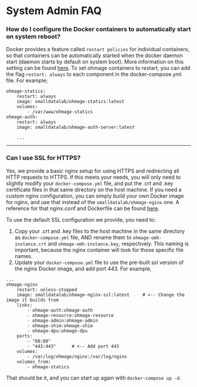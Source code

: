 # System Admin FAQ
### How do I configure the Docker containers to automatically start on system reboot?
Docker provides a feature called `restart policies` for individual containers, so that containers can be automatically started when the docker daemon start (daemon starts by default on system boot). More information on this setting can be found [here](https://docs.docker.com/engine/reference/run/#restart-policies-restart).  To set ohmage containers to restart, you can add the flag `restart: always` to each component in the docker-compose.yml file.  For example;

```
ohmage-statics:
    restart: always
    image: smalldatalab/ohmage-statics:latest
    volumes: 
        - /var/www/ohmage-statics
ohmage-auth:
    restart: always
    image: smalldatalab/ohmage-auth-server:latest

    ...
```

---

### Can I use SSL for HTTPS?
Yes, we provide a basic nginx setup for using HTTPS and redirecting all HTTP requests to HTTPS. If this meets your needs, you will only need to slightly modify your `docker-compose.yml` file, and put the .crt and .key certificate files in that same directory on the host machine. If you need a custom nginx configuration, you can simply build your own Docker image for nginx, and use that instead of the `smalldatalab/ohmage-nginx` one. A reference for that nginx.conf and Dockerfile can be found [here](https://github.com/smalldatalab/docker-ohmage-omh-suite/blob/master/ohmage-nginx).

To use the default SSL configuration we provide, you need to:

1. Copy your .crt and .key files to the host machine in the same directory as `docker-compose.yml` file, AND rename them to `ohmage-omh-instance.crt` and `ohmage-omh-instance.key`, respectively.  This naming is important, because the nginx container will look for those specific file names.
1. Update your `docker-compose.yml` file to use the pre-built ssl version of the nginx Docker image, and add port 443. For example,

```
...
ohmage-nginx
	restart: unless-stopped
    image: smalldatalab/ohmage-nginx-ssl:latest     # <-- Change the image it builds from
    links:
        - ohmage-auth:ohmage-auth
        - ohmage-resource:ohmage-resource
        - ohmage-admin:ohmage-admin
        - ohmage-shim:ohmage-shim
        - ohmage-dpu:ohmage-dpu
    ports:
        - "80:80"
        - "443:443"      # <-- Add port 443
    volumes:
        - /var/log/ohmage/nginx:/var/log/nginx
    volumes_from:
        - ohmage-statics
```

That should be it, and you can start up again with `docker-compose up -d`.
  